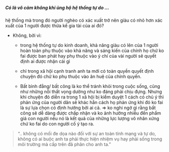 ##### Có là vô cảm không khi ủng hộ hệ thống tự do ...
hệ thống mà trong đó người nghèo có xác xuất trở nên giàu có nhỏ hơn xác xuất của 1 người được
thừa kế gia tài của ai đó?

- Không, bởi vì:
    - trong hệ thống tự do kinh doanh, khả năng giàu có lên của 1 người 
    hoàn toàn phụ thuộc vào khả năng và sáng kiến của chính họ chứ ko fai được
    ban phát hay phụ thuộc vào ý chí của vài người sẽ quyết định ai được nhận cái gì
    - chỉ trong xã hội cạnh tranh anh ta mới có toàn quyền quyết định chuyện đó chứ
    ko phụ thuộc vào ân huệ của chính quyền.
    
    - Bất bình đẳng/ bất công là ko thể tránh khỏi trong cuộc sống, cũng như
    những nỗi thất vọng dường như ko đáng phải chịu đựng. Nhưng khi chuyện đó diễn 
    ra trong 1 xã hội bị kiểm duyệt 1 cách có chủ ý thì phản ứng của người dân sẽ
    khác hẳn cách họ phản ứng khi đó ko fai là sự lựa chọn có định hướng bởi ai cả.
    => ko nghi ngờ gì rằng bất công sẽ dễ dàng được chấp nhận và ko ảnh hưởng nhiều
    đến phẩm giá con người nếu nó là kết quả của những lực lượng vô nhân xứng chứ ko
    fai do con người cố ý tạo ra.
    
> “.. không có mối đe dọa nào đối với sự an toàn tính mạng và tự do, không có ai buộc anh ta phải thực hiện nhiệm vụ hay phải sống trong môi trường mà cấp trên đã phân cho anh ta.”
